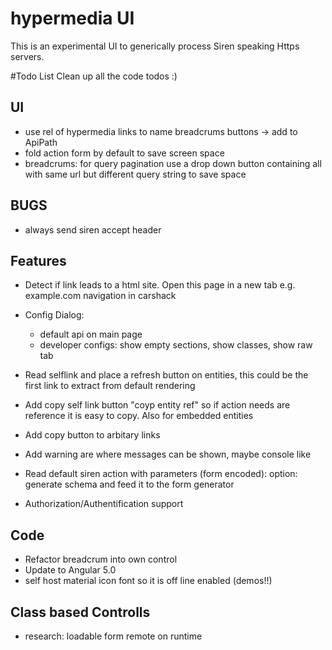 # hypermedia UI
This is an experimental UI to generically process Siren speaking Https servers.

#Todo List
Clean up all the code todos :)

## UI

- use rel of hypermedia links to name breadcrums buttons -> add to ApiPath
- fold action form by default to save screen space
- breadcrums:  for query pagination use a drop down button containing all with same url but different query string to save space

## BUGS
- always send siren accept header 

## Features
- Detect if link leads to a html site. Open this page in a new tab e.g. example.com navigation in carshack
- Config Dialog:
  - default api on main page
  - developer configs: show empty sections, show classes, show raw tab

- Read selflink and place a refresh button on entities, this could be the first link to extract from default rendering
- Add copy self link button "coyp entity ref" so if action needs are reference it is easy to copy. Also for embedded entities
- Add copy button to arbitary links
- Add warning are where messages can be shown, maybe console like
- Read default siren action with parameters (form encoded): option: generate schema and feed it to the form generator
- Authorization/Authentification support

## Code
- Refactor breadcrum into own control
- Update to Angular 5.0
- self host material icon font so it is off line enabled (demos!!)

## Class based Controlls
- research: loadable form remote on runtime
